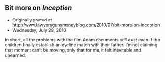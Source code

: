 ## Bit more on <em>Inception</em>

 * Originally posted at http://www.lawyersgunsmoneyblog.com/2010/07/bit-more-on-inception
 * Wednesday, July 28, 2010

In short, all the problems with the film Adam documents _still exist_ even if the children finally establish an eyeline match with their father.  I’m not claiming that moment can’t be moving, only that for me, it felt inevitable and unearned.